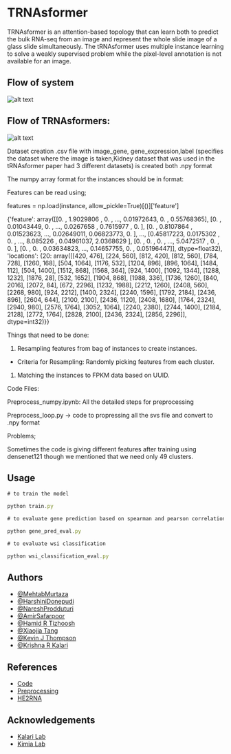 
# TRNAsformer

TRNAsformer is an attention-based topology that can learn both to predict the bulk RNA-seq from an image and represent the whole slide image of a glass slide simultaneously. The tRNAsformer uses multiple instance learning to solve a weakly supervised problem while the pixel-level annotation is not available for an image.


## Flow of system
![alt text](https://github.com/HarshiniDonepudi/tRNAsformers/blob/main/TRNAsformer_Architrcture.png)



## Flow of TRNAsformers:

![alt text]([https://github.com/HarshiniDonepudi/tRNAsformers/blob/main/TRNAsformer_Architrcture.png](https://github.com/HarshiniDonepudi/tRNAsformers/blob/main/Blank%20diagram.png))

Dataset creation .csv file with image\_gene, gene\_expression,label (specifies the dataset where the image is taken,Kidney dataset that was used in the tRNAsformer paper had 3 different datasets)  is created both .npy format


The numpy array format for the instances should be in format:

Features can be read using;

features = np.load(instance, allow\_pickle=True)[()]['feature']

{'feature': array([[0.        , 1.9029806 , 0.        , ..., 0.01972643, 0.        ,
         0.55768365],
        [0.        , 0.01043449, 0.        , ..., 0.0267658 , 0.7615977 ,
         0.        ],
        [0.        , 0.8107864 , 0.01523623, ..., 0.02649011, 0.06823773,
         0.        ],
        ...,
        [0.45817223, 0.0175302 , 0.        , ..., 8.085226  , 0.04961037,
         2.0368629 ],
        [0.        , 0.        , 0.        , ..., 5.0472517 , 0.        ,
         0.        ],
        [0.        , 0.        , 0.03634823, ..., 0.14657755, 0.        ,
         0.05196447]], dtype=float32), 'locations': {20: array([[420,  476],
        [224,  560],
        [812,  420],
        [812,  560],
        [784,  728],
        [1260,  168],
        [504, 1064],
        [1176,  532],
        [1204,  896],
        [896, 1064],
        [1484,  112],
        [504, 1400],
        [1512,  868],
        [1568,  364],
        [924, 1400],
        [1092, 1344],
        [1288, 1232],
        [1876,   28],
        [532, 1652],
        [1904,  868],
        [1988,  336],
        [1736, 1260],
        [840, 2016],
        [2072,   84],
        [672, 2296],
        [1232, 1988],
        [2212, 1260],
        [2408,  560],
        [2268,  980],
        [924, 2212],
        [1400, 2324],
        [2240, 1596],
        [1792, 2184],
        [2436,  896],
        [2604,  644],
        [2100, 2100],
        [2436, 1120],
        [2408, 1680],
        [1764, 2324],
        [2940,  980],
        [2576, 1764],
        [3052, 1064],
        [2240, 2380],
        [2744, 1400],
        [2184, 2128],
        [2772, 1764],
        [2828, 2100],
        [2436, 2324],
        [2856, 2296]], dtype=int32)}}

Things that need to be done:

1. Resampling features from bag of instances to create instances.

- Criteria for Resampling: Randomly picking features from each cluster.

1. Matching the instances to FPKM data based on UUID.

Code Files:

Preprocess\_numpy.ipynb: All the detailed steps for preprocessing

Preprocess\_loop.py -\> code to propressing all the svs file and convert to .npy format



Problems;

Sometimes the code is giving different features after training using densenet121 though we mentioned that we need only 49 clusters.


## Usage

```javascript
# to train the model

python train.py 

# to evaluate gene prediction based on spearman and pearson correlation

python gene_pred_eval.py

# to evaluate wsi classification

python wsi_classification_eval.py
```


## Authors

- [@MehtabMurtaza](https://github.com/MehtabMurtaza)
- [@HarshiniDonepudi](https://github.com/MehtabMurtaza)
- [@NareshProdduturi](https://github.com/m081429)
- [@AmirSafarpoor](https://scholar.google.com/citations?user=_HBHGL4AAAAJ&hl=en)
- [@Hamid R Tizhoosh](https://www.mayo.edu/research/faculty/tizhoosh-hamid-r-ph-d/bio-20530617)
- [@Xiaojia Tang](https://scholar.google.com/citations?user=QI6LJSYAAAAJ&hl=en)
- [@Kevin J Thompson](http://kalarikrlab.org/Kevin.html)
- [@Krishna R Kalari](https://www.mayo.edu/research/faculty/kalari-krishna-r-ph-d/bio-00095546)



## References

 - [Code](https://www.nature.com/articles/s42003-023-04583-x#Sec6)
 - [Preprocessing](https://www.sciencedirect.com/science/article/pii/S1361841520301213e)
 - [HE2RNA](https://www.nature.com/articles/s41467-020-17678-4)


## Acknowledgements

- [Kalari Lab](http://kalarikrlab.org/Kalari.html)
 - [Kimia Lab](https://kimialab.uwaterloo.ca/kimia/)
 
